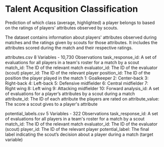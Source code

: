 # Talent Acqusition Classification
Prediction of which class (average, highlighted) a player belongs to based on the ratings of players' attributes observed by scouts.

The dataset contains information about players' attributes observed during matches and the ratings given by scouts for those attributes. 
It includes the attributes scored during the match and their respective ratings.

attributes.csv
8 Variables - 10,730 Observations
task_response_id: A set of evaluations for all players in a team's roster for a match by a scout
match_id: The ID of the relevant match
evaluator_id: The ID of the evaluator (scout)
player_id: The ID of the relevant player
position_id: The ID of the position the player played in the match
1: Goalkeeper
2: Center-back
3: Right-back
4: Left-back
5: Defensive midfielder
6: Central midfielder
7: Right wing
8: Left wing
9: Attacking midfielder
10: Forward
analysis_id: A set of evaluations for a player’s attributes by a scout during a match
attribute_id: The ID of each attribute the players are rated on
attribute_value: The score a scout gives to a player's attribute

potential_labels.csv
5 Variables - 322 Observations
task_response_id: A set of evaluations for all players in a team's roster for a match by a scout
match_id: The ID of the relevant match
evaluator_id: The ID of the evaluator (scout)
player_id: The ID of the relevant player
potential_label: The final label indicating the scout’s decision about a player during a match (target variable)
